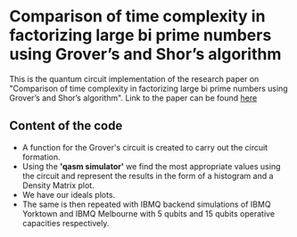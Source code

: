 # Comparison of time complexity in factorizing large bi prime numbers using Grover’s and Shor’s algorithm

This is the quantum circuit implementation of the research paper on "Comparison of time complexity in factorizing large bi prime numbers using Grover’s and Shor’s algorithm". Link to the paper can be found [here](https://www.researchgate.net/publication/343484871_Comparison_of_time_complexity_in_factorizing_large_bi_prime_numbers_using_Grover%27s_and_Shor%27s_algorithm)

## Content of the code

- A function for the Grover's circuit is created to carry out the circuit formation.
- Using the **'qasm simulator'** we find the most appropriate values using the circuit and represent the results in the form of a histogram and a Density Matrix plot.
- We have our ideals plots.
- The same is then repeated with IBMQ backend simulations of IBMQ Yorktown and IBMQ Melbourne with 5 qubits and 15 qubits operative capacities respectively. 

